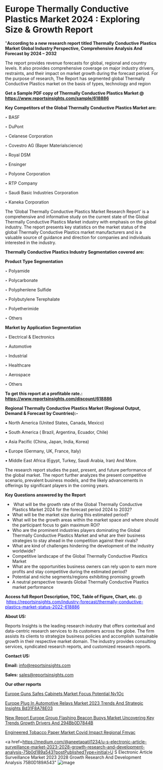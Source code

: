 # Europe Thermally Conductive Plastics Market 2024 : Exploring Size & Growth Report

"<strong>According to a new research report titled Thermally Conductive Plastics Market Global Industry Perspective, Comprehensive Analysis And Forecast by 2024 – 2032</strong>

The report provides revenue forecasts for global, regional and country levels. It also provides comprehensive coverage on major industry drivers, restraints, and their impact on market growth during the forecast period. For the purpose of research, The Report has segmented global Thermally Conductive Plastics market on the basis of types, technology and region

<strong>Get a Sample PDF copy of Thermally Conductive Plastics Market </strong><strong>@<a href=https://www.reportsinsights.com/sample/618886 style=color:#0000ff;> https://www.reportsinsights.com/sample/618886</a></strong></font>

<strong>Key Competitors of the Global Thermally Conductive Plastics Market are:</strong>

‣ BASF

‣ DuPont

‣ Celanese Corporation

‣ Covestro AG (Bayer Materialscience)

‣ Royal DSM

‣ Ensinger

‣ Polyone Corporation

‣ RTP Company

‣ Saudi Basic Industries Corporation

‣ Kaneka Corporation

The ‘Global Thermally Conductive Plastics Market Research Report’ is a comprehensive and informative study on the current state of the Global Thermally Conductive Plastics Market industry with emphasis on the global industry. The report presents key statistics on the market status of the global Thermally Conductive Plastics market manufacturers and is a valuable source of guidance and direction for companies and individuals interested in the industry.

<strong>Thermally Conductive Plastics Industry Segmentation covered are:</strong>

<strong>Product Type Segmentation</strong>

‣    Polyamide

‣ Polycarbonate

‣ Polyphenlene Sulfide

‣ Polybutylene Terephalate

‣ Polyetherimide

‣ Others

<strong>Market by Application Segmentation</strong>

‣   Electrical & Electronics

‣ Automotive

‣ Industrial

‣ Healthcare

‣ Aerospace

‣ Others

<strong>To get this report at a profitable rate.: <a href=https://www.reportsinsights.com/discount/618886 style=color:#0000ff;>https://www.reportsinsights.com/discount/618886</a></strong></font>

<strong>Regional Thermally Conductive Plastics Market (Regional Output, Demand &amp; Forecast by Countries):-</strong>

• North America (United States, Canada, Mexico)

• South America ( Brazil, Argentina, Ecuador, Chile)

• Asia Pacific (China, Japan, India, Korea)

• Europe (Germany, UK, France, Italy)

• Middle East Africa (Egypt, Turkey, Saudi Arabia, Iran) And More.

The research report studies the past, present, and future performance of the global market. The report further analyzes the present competitive scenario, prevalent business models, and the likely advancements in offerings by significant players in the coming years.

<strong>Key Questions answered by the Report</strong>
<ul>
  <li> What will be the growth rate of the Global Thermally Conductive Plastics Market 2024 for the forecast period 2024 to 2032?</li>
  <li>What will be the market size during this estimated period?</li>
  <li>What will be the growth areas within the market space and where should the participant focus to gain maximum ROI?</li>
  <li>Who are the prominent industries players dominating the Global Thermally Conductive Plastics Market and what are their business strategies to stay ahead in the competition against their rivals?</li>
  <li>What are kind of challenges hindering the development of the industry worldwide?</li>
  <li>Competitive landscape of the Global Thermally Conductive Plastics Market</li>
  <li>What are the opportunities business owners can rely upon to earn more profits and stay competitive during the estimated period?</li>
  <li>Potential and niche segments/regions exhibiting promising growth</li>
  <li>A neutral perspective towards Global Thermally Conductive Plastics market performance</li>
</ul>
<strong>Access full Report Description, TOC, Table of Figure, Chart, etc. </strong>@  <a href=https://reportsinsights.com/industry-forecast/thermally-conductive-plastics-market-status-2022-618886 style=color:#0000ff;>https://reportsinsights.com/industry-forecast/thermally-conductive-plastics-market-status-2022-618886</a></font>

<strong><strong>About US</strong>:</strong>

Reports Insights is the leading research industry that offers contextual and data-centric research services to its customers across the globe. The firm assists its clients to strategize business policies and accomplish sustainable growth in their respective market domain. The industry provides consulting services, syndicated research reports, and customized research reports.

<strong>Contact US:</strong>

<p class=""""><b>Email:</b> <a href=mailto:info@reportsinsights.com>info@reportsinsights.com</a></p>
<p class=""""><b>Sales:</b> <a href=mailto:sales@reportsinsights.com>sales@reportsinsights.com</a></p>

<strong>Our other reports</strong>

<a href=https://www.linkedin.com/pulse/europe-guns-safes-cabinets-market-focus-potential-nv1oc/>Europe Guns Safes Cabinets Market Focus Potential Nv1Oc</a>

<a href=https://medium.com/@shreyaw909/europe-plug-in-automotive-relays-market-2023-trends-and-strategic-insights-bd31f8a78e03>Europe Plug In Automotive Relays Market 2023 Trends And Strategic Insights Bd31F8A78E03</a>

<a href=https://medium.com/@khalunansh/new-report-europe-group-flashing-beacon-buoys-market-uncovering-key-trends-growth-drivers-and-294bb0d7844b>New Report Europe Group Flashing Beacon Buoys Market Uncovering Key Trends Growth Drivers And 294Bb0D7844B</a>

<a href=https://www.linkedin.com/pulse/engineered-tobacco-paper-market-covid-impact-regional-fmyac/>Engineered Tobacco Paper Market Covid Impact Regional Fmyac</a>

<a href=https://medium.com/@aneetapatil1234/u-s-electronic-article-surveillance-market-2023-2028-growth-research-and-development-analysis-75b0d189a543?postPublishedType=initial>U S Electronic Article Surveillance Market 2023 2028 Growth Research And Development Analysis 75B0D189A543</a>"
![image](https://github.com/Reportsinsights123/RIgrowth/assets/158415881/f035c689-7069-45dd-b8a7-2532dd085808)

